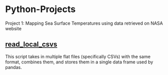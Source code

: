 # Python-Projects

Project 1: Mapping Sea Surface Temperatures using data retrieved on NASA website

## [read_local_csvs](https://github.com/josephmsmith/Python-Misc/blob/main/read_multiple_local_csvs.py)
This script takes in multiple flat files (specifically CSVs) with the same format, combines them, and stores them in a single data frame used by pandas. 
